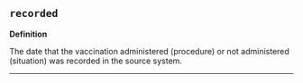 ## `recorded`

<b>Definition</b><br>

The date that the vaccination administered (procedure) or not administered (situation) was recorded in the source system.

---
